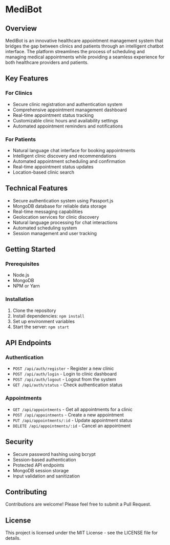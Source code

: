 # MediBot

## Overview

MediBot is an innovative healthcare appointment management system that bridges the gap between clinics and patients through an intelligent chatbot interface. The platform streamlines the process of scheduling and managing medical appointments while providing a seamless experience for both healthcare providers and patients.

## Key Features

### For Clinics
- Secure clinic registration and authentication system
- Comprehensive appointment management dashboard
- Real-time appointment status tracking
- Customizable clinic hours and availability settings
- Automated appointment reminders and notifications

### For Patients
- Natural language chat interface for booking appointments
- Intelligent clinic discovery and recommendations
- Automated appointment scheduling and confirmation
- Real-time appointment status updates
- Location-based clinic search

## Technical Features

- Secure authentication system using Passport.js
- MongoDB database for reliable data storage
- Real-time messaging capabilities
- Geolocation services for clinic discovery
- Natural language processing for chat interactions
- Automated scheduling system
- Session management and user tracking

## Getting Started

### Prerequisites
- Node.js
- MongoDB
- NPM or Yarn

### Installation
1. Clone the repository
2. Install dependencies: `npm install`
3. Set up environment variables
4. Start the server: `npm start`

## API Endpoints

### Authentication
- `POST /api/auth/register` - Register a new clinic
- `POST /api/auth/login` - Login to clinic dashboard
- `POST /api/auth/logout` - Logout from the system
- `GET /api/auth/status` - Check authentication status

### Appointments
- `GET /api/appointments` - Get all appointments for a clinic
- `POST /api/appointments` - Create a new appointment
- `PUT /api/appointments/:id` - Update appointment status
- `DELETE /api/appointments/:id` - Cancel an appointment

## Security

- Secure password hashing using bcrypt
- Session-based authentication
- Protected API endpoints
- MongoDB session storage
- Input validation and sanitization

## Contributing

Contributions are welcome! Please feel free to submit a Pull Request.

## License

This project is licensed under the MIT License - see the LICENSE file for details.
